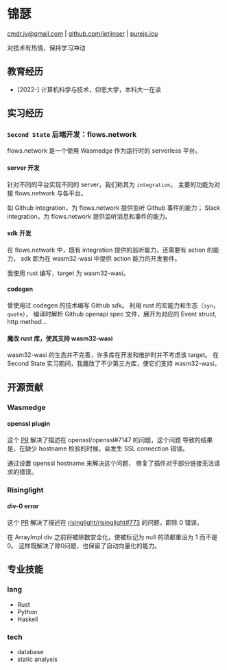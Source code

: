 # 锦瑟

cmdr.jv@gmail.com | [github.com/jetjinser](https://github.com/jetjinser) | [purejs.icu](https://www.purejs.icu)

对技术有热情，保持学习冲动


## 教育经历
- [2022-] 计算机科学与技术，仰恩大学，本科大一在读


## 实习经历

### `Second State` 后端开发：flows.network

flows.network 是一个使用 Wasmedge 作为运行时的 serverless 平台。

#### server 开发
针对不同的平台实现不同的 server，我们称其为 `integration`。
主要的功能为对接 flows.network 与各平台。

如 Github integration，为 flows.network 提供监听 Github 事件的能力；
Slack integration，为 flows.network 提供监听消息和事件的能力。

#### sdk 开发
在 flows.network 中，既有 integration 提供的监听能力，还需要有 action 的能力，
sdk 即为在 wasm32-wasi 中提供 action 能力的开发套件。

我使用 rust 编写，target 为 wasm32-wasi。

#### codegen
曾使用过 codegen 的技术编写 Github sdk。
利用 rust 的宏能力和生态（`syn`，`quote`），
编译时解析 Github openapi spec 文件，展开为对应的 Event struct, http method...

#### 魔改 rust 库，使其支持 wasm32-wasi
wasm32-wasi 的生态并不完善，许多库在开发和维护时并不考虑该 target。
在 Second State 实习期间，我魔改了不少第三方库，使它们支持 wasm32-wasi。


## 开源贡献

### Wasmedge
#### openssl plugin
这个 [PR](https://github.com/WasmEdge/WasmEdge/pull/2425)
解决了描述在 openssl/openssl#7147 的问题，这个问题
导致的结果是，在缺少 hostname 检验的时候，会发生 SSL connection 错误。

通过设置 openssl hostname 来解决这个问题，
修复了插件对于部分链接无法请求的错误。


### Risinglight
#### div-0 error
这个 [PR](https://github.com/risinglightdb/risinglight/pull/793)
解决了描述在
[risinglight/risinglight#773](https://github.com/risinglightdb/risinglight/issues/773)
的问题，即除 0 错误。

在 ArrayImpl div 之前将被除数安全化，使被标记为 null 的项都重设为 1 而不是 0。
这样既解决了除0问题，也保留了自动向量化的能力。


## 专业技能

### lang
- Rust
- Python
- Haskell

### tech
- database
- static analysis
